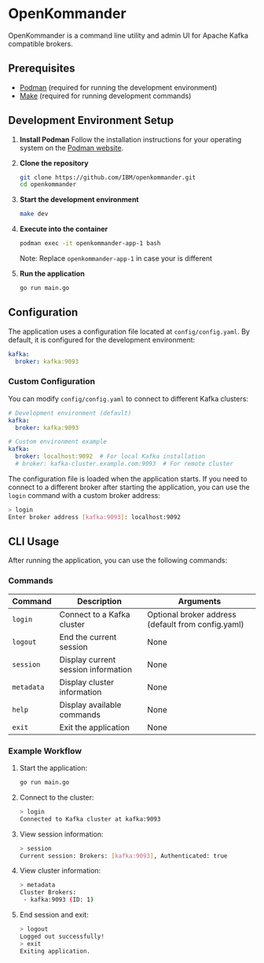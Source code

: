 # OpenKommander

OpenKommander is a command line utility and admin UI for Apache Kafka compatible brokers.

## Prerequisites

- [Podman](https://podman.io/getting-started/installation) (required for running the development environment)
- [Make](https://www.gnu.org/software/make/) (required for running development commands)

## Development Environment Setup

1. **Install Podman**
   Follow the installation instructions for your operating system on the [Podman website](https://podman.io/getting-started/installation).

2. **Clone the repository**
   ```bash
   git clone https://github.com/IBM/openkommander.git
   cd openkommander
   ```

3. **Start the development environment**
   ```bash
   make dev
   ```

4. **Execute into the container**
    ```bash
    podman exec -it openkommander-app-1 bash
    ```

    Note: Replace `openkommander-app-1` in case your is different

5. **Run the application**
    ```bash
    go run main.go
    ```

## Configuration

The application uses a configuration file located at `config/config.yaml`. By default, it is configured for the development environment:

```yaml
kafka:
  broker: kafka:9093
```

### Custom Configuration

You can modify `config/config.yaml` to connect to different Kafka clusters:

```yaml
# Development environment (default)
kafka:
  broker: kafka:9093

# Custom environment example
kafka:
  broker: localhost:9092  # For local Kafka installation
  # broker: kafka-cluster.example.com:9093  # For remote cluster
```

The configuration file is loaded when the application starts. If you need to connect to a different broker after starting the application, you can use the `login` command with a custom broker address:

```bash
> login
Enter broker address [kafka:9093]: localhost:9092
```

## CLI Usage

After running the application, you can use the following commands:


### Commands

| Command | Description | Arguments |
|---------|-------------|-----------|
| `login` | Connect to a Kafka cluster | Optional broker address (default from config.yaml) |
| `logout` | End the current session | None |
| `session` | Display current session information | None |
| `metadata` | Display cluster information | None |
| `help` | Display available commands | None |
| `exit` | Exit the application | None |


### Example Workflow

1. Start the application:
   ```bash
   go run main.go
   ```

2. Connect to the cluster:
   ```bash
   > login
   Connected to Kafka cluster at kafka:9093
   ```

3. View session information:
   ```bash
   > session
   Current session: Brokers: [kafka:9093], Authenticated: true
   ```

4. View cluster information:
   ```bash
   > metadata
   Cluster Brokers:
    - kafka:9093 (ID: 1)
   ```

5. End session and exit:
   ```bash
   > logout
   Logged out successfully!
   > exit
   Exiting application.
   ```
